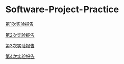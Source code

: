 # Software-Project-Practice
 
[第1次实验报告](https://github.com/qingtongGT/Software-Project-Practice/blob/main/Project%20E1.md)

[第2次实验报告](https://github.com/qingtongGT/Software-Project-Practice/blob/main/Project%20E2.md)

[第3次实验报告](https://github.com/qingtongGT/Software-Project-Practice/blob/main/Project%20E3.md)

[第4次实验报告](https://github.com/qingtongGT/Software-Project-Practice/blob/main/Project%20E4.md)
